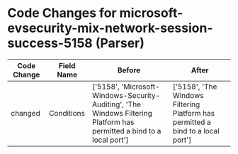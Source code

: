 # Code Changes for microsoft-evsecurity-mix-network-session-success-5158 (Parser)

| Code Change | Field Name | Before | After |
|-------------|------------|--------|-------|
| changed | Conditions | ['5158', 'Microsoft-Windows-Security-Auditing', 'The Windows Filtering Platform has permitted a bind to a local port'] | ['5158', 'The Windows Filtering Platform has permitted a bind to a local port'] |